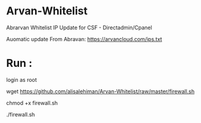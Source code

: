 # Arvan-Whitelist
Abrarvan Whitelist IP Update for CSF - Directadmin/Cpanel

Auomatic update From Abravan:
https://arvancloud.com/ips.txt

# Run :
login as root 

wget https://github.com/alisalehiman/Arvan-Whitelist/raw/master/firewall.sh

chmod +x firewall.sh

./firewall.sh
